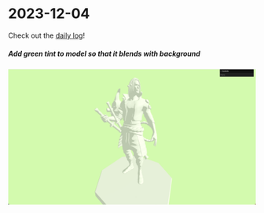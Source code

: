 # 2023-12-04

Check out the [daily log](https://notes.herson.xyz/01+Journal/2023/12/2023-12-08)!

##### Add green tint to model so that it blends with background
![](static/documentation/Screenshot%202023-12-11%20at%206.49.51%20AM.png)